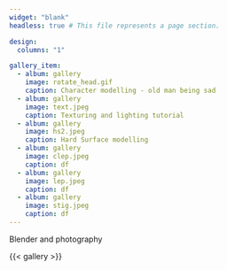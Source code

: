 ```yaml
---
widget: "blank"
headless: true # This file represents a page section.

design:
  columns: "1"

gallery_item:
  - album: gallery
    image: rotate_head.gif
    caption: Character modelling - old man being sad
  - album: gallery
    image: text.jpeg
    caption: Texturing and lighting tutorial
  - album: gallery
    image: hs2.jpeg
    caption: Hard Surface modelling
  - album: gallery
    image: clep.jpeg
    caption: df
  - album: gallery
    image: lep.jpeg
    caption: df
  - album: gallery
    image: stig.jpeg
    caption: df
---
```


Blender and photography

{{< gallery >}}
